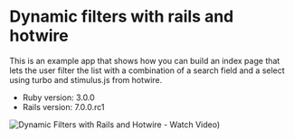 # Dynamic filters with rails and hotwire

This is an example app that shows how you can build an index page that lets the
user filter the list with a combination of a search field and a select using
turbo and stimulus.js from hotwire.

* Ruby version: 3.0.0
* Rails version: 7.0.0.rc1

![[Dynamic Filters with Rails and Hotwire - Watch Video](https://cdn.loom.com/sessions/thumbnails/76e7527ec19b4f678303c7352d4d4b0d-with-play.gif)](https://www.loom.com/share/76e7527ec19b4f678303c7352d4d4b0d))
